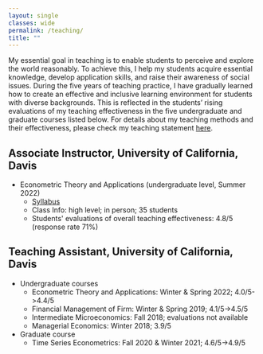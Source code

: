 ```yaml
---
layout: single
classes: wide
permalink: /teaching/
title: ""
---
```


My essential goal in teaching is to enable students to perceive and explore the world reasonably. To achieve this, I help my students acquire essential knowledge, develop application skills, and raise their awareness of social issues. During the five years of teaching practice, I have gradually learned how to create an effective and inclusive learning environment for students with diverse backgrounds. This is reflected in the students’ rising evaluations of my teaching effectiveness in the five undergraduate and graduate courses listed below. For details about my teaching methods and their effectiveness, please check my teaching statement [here](/files/pdf/teaching/TS.pdf).

## Associate Instructor, University of California, Davis
- Econometric Theory and Applications (undergraduate level, Summer 2022)
    - [Syllabus](/files/pdf/teaching/ARE106SummerSyllabus.pdf)
    - Class Info: high level; in person; 35 students
    - Students' evaluations of overall teaching effectiveness: 4.8/5 (response rate 71%)

## Teaching Assistant, University of California, Davis
- Undergraduate courses
    - Econometric Theory and Applications: Winter & Spring 2022; 4.0/5->4.4/5
    - Financial Management of Firm: Winter & Spring 2019; 4.1/5->4.5/5
    - Intermediate Microeconomics: Fall 2018; evaluations not available
    - Managerial Economics: Winter 2018; 3.9/5
- Graduate course
    - Time Series Econometrics: Fall 2020 & Winter 2021; 4.6/5->4.9/5

